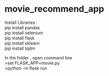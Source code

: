 # movie_recommend_app

Install Libraries : <br>
pip install pandas<br>
pip install selenium<br>
pip install flask<br>
pip install sklearn<br>
pip install tqdm <br>

In the folder , open command line <br>
\>set FLASK_APP=movie.py <br>
\>python -m flask run
